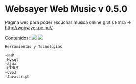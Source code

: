 # Websayer Web Music v 0.5.0
Pagina web para poder escuchar musica online gratis
Entra -> <http://websayer.pe.hu//>

Contenidos :
<a href="http://subefotos.com/ver/?c901a898f1d51af289cca89d0e035f2ao.jpg" target="_blank"><img src="http://thumbs.subefotos.com/c901a898f1d51af289cca89d0e035f2ao.jpg" /></a>
<a href="http://subefotos.com/ver/?e12ca01556161c642f1651b56d4d9546o.jpg" target="_blank"><img src="http://thumbs.subefotos.com/e12ca01556161c642f1651b56d4d9546o.jpg" /></a>

```
Herramientas y Tecnologias

-PHP
-Mysql
-Ajax
-HTML5
-CSS3
-Javascript
 ```
